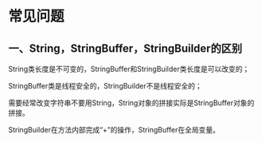 # 常见问题

## 一、String，StringBuffer，StringBuilder的区别

String类长度是不可变的，StringBuffer和StringBuilder类长度是可以改变的；

StringBuffer类是线程安全的，StringBuilder不是线程安全的；

需要经常改变字符串不要用String，String对象的拼接实际是StringBuffer对象的拼接。

StringBuilder在方法内部完成“+”的操作，StringBuffer在全局变量。